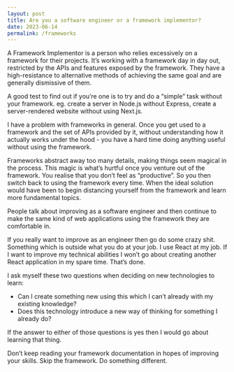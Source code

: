 ```yaml
---
layout: post
title: Are you a software engineer or a framework implementor?
date: 2023-06-14
permalink: /frameworks
---
```


A Framework Implementor is a person who relies excessively on a framework for their projects. It’s working with a framework day in day out, restricted by the APIs and features exposed by the framework. They have a high-resistance to alternative methods of achieving the same goal and are generally dismissive of them.

A good test to find out if you’re one is to try and do a “simple” task without your framework. eg. create a server in Node.js without Express, create a server-rendered website without using Next.js.

I have a problem with frameworks in general. Once you get used to a framework and the set of APIs provided by it, without understanding how it actually works under the hood - you have a hard time doing anything useful without using the framework.

Frameworks abstract away too many details, making things seem magical in the process. This magic is what’s hurtful once you venture out of the framework. You realise that you don’t feel as “productive”. So you then switch back to using the framework every time. When the ideal solution would have been to begin distancing yourself from the framework and learn more fundamental topics.

People talk about improving as a software engineer and then continue to make the same kind of web applications using the framework they are comfortable in.

If you really want to improve as an engineer then go do some crazy shit. Something which is outside what you do at your job. I use React at my job. If I want to improve my technical abilities I won’t go about creating another React application in my spare time. That’s done.

I ask myself these two questions when deciding on new technologies to learn:

- Can I create something new using this which I can’t already with my existing knowledge?
- Does this technology introduce a new way of thinking for something I already do?

If the answer to either of those questions is yes then I would go about learning that thing.

Don’t keep reading your framework documentation in hopes of improving your skills. Skip the framework. Do something different.
